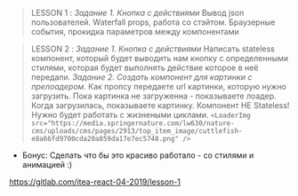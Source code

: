 >LESSON 1 :
  *Задание 1. Кнопка с действиями*
      Вывод json пользователей.
      Waterfall props, работа со стэйтом.
      Браузерные события, прокидка параметров между компонентами

>LESSON 2 :
  *Задание 1. Кнопка с действиями*
      Написать stateless компонент, который будет выводить нам кнопку
      c определенными стилями, которая будет выполнять действие которое в
      неё передали.
  *Задание 2. Создать компонент для картинки с прелоадером.*
      Как пропсу передаете url картинки, которую нужно загрузить.
      Пока картинка не загруженна - показываете лоадер. Когда
      загрузилась, показываете картинку.
      Компонент HE Stateless! Нужно будет работать с жизнеными циклами.
    `<LoaderImg src="https://media.springernature.com/lw630/nature-cms/uploads/cms/pages/2913/top_item_image/cuttlefish-e8a66fd9700cda20a859da17e7ec5748.png" />`
  + Бонус: Сделать что бы это красиво работало - со стилями и анимацией :)

https://gitlab.com/itea-react-04-2019/lesson-1